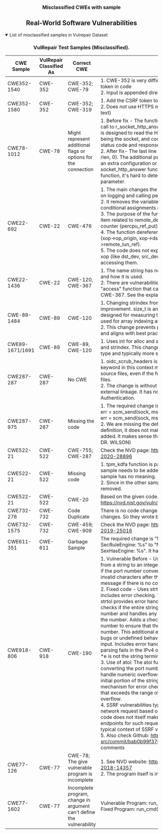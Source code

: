 <p align="center">
  <h3 align="center"> Misclassified CWEs with sample</h3>
</p>
<div align="center">

## Real-World Software Vulnerabilities

</div>

<details open="open">
<summary>List of misclassified samples in Vulrepair Dataset</summary>

<h3>
    <b>
        <div align="center">
            VulRepair Test Samples (Misclassified).
        </div>
    </b>
</h3>
  
<div align="center">

|  CWE Sample    | VulRepair Classified As  | Correct CWE       |  Reason  |
|----------------|--------------------------|-------------------|----------|
|  CWE352-1540   | CWE-352                  | CWE-352; CWE-79   | 1. CWE-352 is very difficult to understand, adding a security token in code  <br>2. Input is appended directed   |
|  CWE352-1580   | CWE-352                  | CWE-352; CWE-319  | 1. Add the CSRF token to the Post method in HTTP <br>2. Does not use HTTPS method (SSL protocol, can lead to clear text)  |
|  CWE78-1012    | CWE-78                   | Might represent additional flags or options for the connection  | 1. Before fix - The function r_socket_http_post concludes with a call to r_socket_http_answer(s, code, rlen). This suggests that it is designed to read the HTTP response from the server, with s being the socket, and code and rlen being pointers to store the status code and response length, respectively.<br>2. After fix- The last line is return socket_http_answer(s, code, rlen, 0). The additional parameter (0 in this case) could indicate an extra configuration or behavior modification for the socket_http_answer function. Without the definition of this function, it's hard to determine the exact purpose of this parameter.  |
|  CWE22-692     | CWE-22                   | CWE-476           |  1. The main changes the program deals with are focusing solely on logging and calling percpu_ref_put on top ->remote_lun_ref.<br> 2. It removes the variable remote_dev and the associated conditional assignments and operations.<br> 3. The purpose of the function has shifted from manipulating an item related to remote_dev to simply decrementing a reference counter (percpu_ref_put) and logging the operation.<br>4. The function dereferences the pointer xop multiple times (xop->op_origin, xop->dst_dev, xop->src_dev, xop->remote_lun_ref).<br>5. The code does not explicitly check if xop or the fields within xop (like dst_dev, src_dev, remote_lun_ref) are null before accessing them.  |
|  CWE22-1436   |  CWE-22                  | CWE-120, CWE-367  | 1. The name string has no information. It does not say what it is and how it is used.<br> 2. There are vulnerabilities related to "iface" variable  and "access" function that can lead to CWE-120 or CWE-787, and CWE-367. See the explanation in the detection folder.  |
|  CWE-89-1484  | CWE-89  |  CWE-120  |  1. Changing strindex from an int to a size_t is a significant improvement. size_t is an unsigned type that is specifically designed for measuring the size of objects and is commonly used for array indexing and loop counting in C.<br> 2. This change prevents potential issues with negative indices and aligns with best practices for array indexing.  |
| CWE89-1671/1691  | CWE-89  |  CWE-89, CWE-120  |1. Uses int for alloc and strindex. It needs to be size_t for alloc and strindex. This change is significant as size_t is an unsigned type and typically more suitable for sizes and indices.  |
|  CWE287-287   |  CWE-287  | No  CWE  | 1. oidc_scrub_headers is declared as static void. The static keyword in this context means it cannot be called from other source files, even if the function declaration is included in those files.<br> 2. The change is without the static keyword, meaning it has an external linkage. It has nothing to do with Improper Authentication.  |
|  CWE287-975   |  CWE-287  |  Missing the code  | 1. The required change is the addition of a boolean to the line err = scm_send(sock, msg, siocb->scm);. The correct change is err = scm_send(sock, msg, siocb->scm, false);<br> 2. We are missing the definition of the function; without the definition, it does not make sense but when the function is added. It makes sense that it has improper authentication. (ASK DR. WILSON)  |
|  CWE522-21    | CWE-522  |  CWE-755; CWE-287  | Check the NVD page: https://nvd.nist.gov/vuln/detail/CVE-2020-28896  |
|  CWE522-21    | CWE-522  |  Missing code | 1. tpm_kdfa function is part of CWE522-370 sample. This sample needs to be added to the other sample. Otherwise, This sample has no meaning.<br>2. Since in the other sample, an argument to the function is removed. |
|  CWE522-21    | CWE-522  | CWE-20  | Based on the given code. Also, Check the NVD page: https://nvd.nist.gov/vuln/detail/CVE-2020-11008  |
|  CWE732-276   | CWE-732  | Code Duplicate  | There is no code change. I think they deleted some code changes. So they wrote back.  |
|  CWE732-1575  | CWE-732  |  CWE-459; CWE-909  | Check the NVD page: https://nvd.nist.gov/vuln/detail/CVE-2019-25016 |
|  CWE611-351   | CWE-611  | Garbage Sample  | The required change is "ModSecurity: Invalid value for SecRuleEngine: %s" to "ModSecurity: Invalid value for SexHasEngine: %s". It has nothing to do with CWE611  |
|  CWE918-806  |  CWE-918  |  CWE-190  | 1. Vulnerable Before - Uses atoi to convert the port number from a string to an integer. Lacks comprehensive error handling if the port number conversion fails or if the string contains invalid characters after the port number. Only returns an error message if there is no colon in the string.<br> 2. Fixed code -  Uses strtol for port number conversion and includes error checking. This is a significant improvement as strtol provides error handling capabilities, which atoi lacks. It checks if the entire string has been correctly converted into a number and handles any trailing characters that are not part of the number. Adds a check (if (e && *e)) after converting the port number to ensure that the entire string segment is a valid number. This additional error handling can prevent potential bugs or undefined behaviors when dealing with malformed input. Includes error handling for cases where the port number parsing fails in the IPv4 or general cases (i.e., if e is not NULL or *e is not the string terminator).<br> 3. Use of atoi: The atoi function used in the before code for converting the port number from a string does not gracefully handle numeric overflows or invalid input. atoi converts the initial portion of the string to an int and does not provide any mechanism for error checking. If the string contains a number that exceeds the range of an int, it could cause an integer overflow.<br> 4. SSRF vulnerabilities typically occur when a server makes a network request based on user-controlled input. Vulnerable code does not itself make network requests or handle URLs or endpoints for such requests, it does not directly pertain to the typical context of SSRF vulnerabilities.<br> 5. Also check Github: https://github.com/php/php-src/commit/bab0b99f376dac9170ac81382a5ed526938d595a comments |
|  CWE77-126  | CWE-77  |CWE-78; The give vulnerable program is incomplete | 1. See NVD website: https://nvd.nist.gov/vuln/detail/CVE-2018-14357<br> 2. The program itself is incomplete. |
|  CWE77-1602 | CWE-77  |  Incomplete program, change in argument can't define the vulnerability | Vulnerable Program: run_cmd(tty_fd, xfr_cmd, fname, NULL); Fixed Program: run_cmd(tty_fd, xfr_cmd, fname);  |
                                                                     
                                                                      
</div>
</details>
